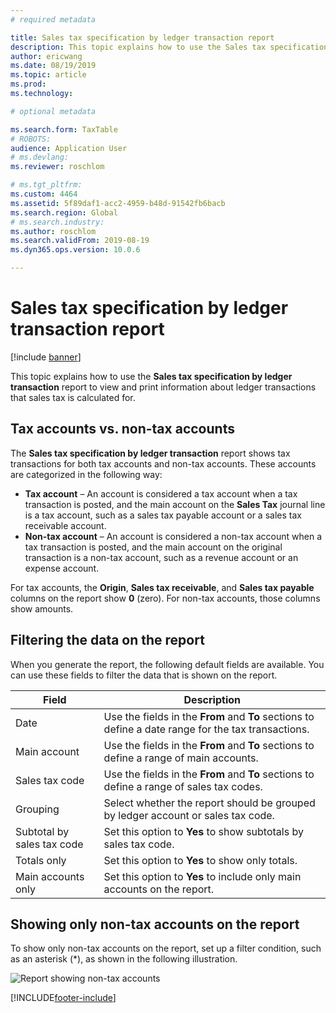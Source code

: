 ```yaml
---
# required metadata

title: Sales tax specification by ledger transaction report
description: This topic explains how to use the Sales tax specification by ledger transaction report to view and print information about ledger transactions that sales tax is calculated for.
author: ericwang
ms.date: 08/19/2019
ms.topic: article
ms.prod: 
ms.technology: 

# optional metadata

ms.search.form: TaxTable
# ROBOTS: 
audience: Application User
# ms.devlang: 
ms.reviewer: roschlom

# ms.tgt_pltfrm: 
ms.custom: 4464
ms.assetid: 5f89daf1-acc2-4959-b48d-91542fb6bacb
ms.search.region: Global
# ms.search.industry: 
ms.author: roschlom
ms.search.validFrom: 2019-08-19
ms.dyn365.ops.version: 10.0.6

---
```


# Sales tax specification by ledger transaction report
[!include [banner](../includes/banner.md)]

This topic explains how to use the **Sales tax specification by ledger transaction** report to view and print information about ledger transactions that sales tax is calculated for.

## Tax accounts vs. non-tax accounts

The **Sales tax specification by ledger transaction** report shows tax transactions for both tax accounts and non-tax accounts. These accounts are categorized in the following way:

- **Tax account** – An account is considered a tax account when a tax transaction is posted, and the main account on the **Sales Tax** journal line is a tax account, such as a sales tax payable account or a sales tax receivable account.
- **Non-tax account** – An account is considered a non-tax account when a tax transaction is posted, and the main account on the original transaction is a non-tax account, such as a revenue account or an expense account.

For tax accounts, the **Origin**, **Sales tax receivable**, and **Sales tax payable** columns on the report show **0** (zero). For non-tax accounts, those columns show amounts.

## Filtering the data on the report

When you generate the report, the following default fields are available. You can use these fields to filter the data that is shown on the report.

| Field                      | Description |
|----------------------------|-------------|
| Date                       | Use the fields in the **From** and **To** sections to define a date range for the tax transactions. |
| Main account               | Use the fields in the **From** and **To** sections to define a range of main accounts. |
| Sales tax code             | Use the fields in the **From** and **To** sections to define a range of sales tax codes. |
| Grouping                   | Select whether the report should be grouped by ledger account or sales tax code. |
| Subtotal by sales tax code | Set this option to **Yes** to show subtotals by sales tax code. |
| Totals only                | Set this option to **Yes** to show only totals. |
| Main accounts only         | Set this option to **Yes** to include only main accounts on the report. |

## Showing only non-tax accounts on the report

To show only non-tax accounts on the report, set up a filter condition, such as an asterisk (\*), as shown in the following illustration.

![Report showing non-tax accounts](media/taxspecperledgertrans.png)


[!INCLUDE[footer-include](../../includes/footer-banner.md)]